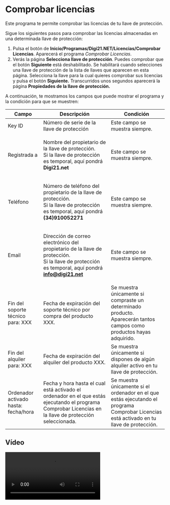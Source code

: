 # Comprobar licencias

Este programa te permite comprobar las licencias de tu llave de protección.

Sigue los siguientes pasos para comprobar las licencias almacenadas en una determinada llave de protección:

1. Pulsa el botón de **Inicio/Programas/Digi21.NET/Licencias/Comprobar Licencias**. Aparecerá el programa _Comprobar Licencias_.
2. Verás la página **Selecciona llave de protección**. Puedes comprobar que el botón **Siguiente** está deshabilitado. Se habilitará cuando selecciones una llave de protección de la lista de llaves que aparecen en esta página. Selecciona la llave para la cual quieres comprobar sus licencias y pulsa el botón **Siguiente.** Transcurridos unos segundos aparecerá la página **Propiedades de la llave de protección.**

A continuación, te mostramos los campos que puede mostrar el programa y la condición para que se muestren:

| Campo                                | Descripción                                                                                                                                                              | Condición                                                                                                                                 |
| ------------------------------------ | ------------------------------------------------------------------------------------------------------------------------------------------------------------------------ | ----------------------------------------------------------------------------------------------------------------------------------------- |
| Key ID                               | Número de serie de la llave de protección                                                                                                                                | Este campo se muestra siempre.                                                                                                            |
| Registrada a                         | <p>Nombre del propietario de la llave de protección.<br>Si la llave de protección es temporal, aquí pondrá <strong>Digi21.net</strong></p>                               | Este campo se muestra siempre.                                                                                                            |
| Teléfono                             | <p>Número de teléfono del propietario de la llave de protección.<br>Si la llave de protección es temporal, aquí pondrá <strong>(34)910052271</strong></p>                | Este campo se muestra siempre.                                                                                                            |
| Email                                | <p>Dirección de correo electrónico del propietario de la llave de protección.<br>Si la llave de protección es temporal, aquí pondrá <strong>info@digi21.net</strong></p> | Este campo se muestra siempre.                                                                                                            |
| Fin del soporte técnico para: XXX    | Fecha de expiración del soporte técnico por compra del producto XXX.                                                                                                     | Se muestra únicamente si compraste un determinado producto. Aparecerán tantos campos como productos hayas adquirido.                      |
| Fin del alquiler para: XXX           | Fecha de expiración del alquiler del producto XXX.                                                                                                                       | Se muestra únicamente si dispones de algún alquiler activo en tu llave de protección.                                                     |
| Ordenador activado hasta: fecha/hora | Fecha y hora hasta el cual está activado el ordenador en el que estás ejecutando el programa Comprobar Licencias en la llave de protección seleccionada.                 | Se muestra únicamente si el ordenador en el que estás ejecutando el programa Comprobar Licencias está activado en tu llave de protección. |

## Vídeo

![](https://digi21.blob.core.windows.net/videos-ayuda/Comprobar%20licencias.mp4)

